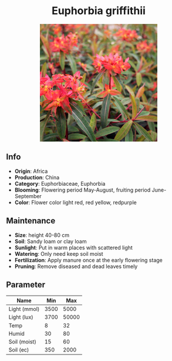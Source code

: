 <h1 align='center'>Euphorbia griffithii</h1>
<p align="center">
    <img 
        align='center'
        width='320'
        src="../images/euphorbia griffithii.png" 
        alt='Euphorbia griffithii' />
</p>

## Info

 - **Origin**: Africa
 - **Production**: China
 - **Category**: Euphorbiaceae, Euphorbia
 - **Blooming**: Flowering period May-August, fruiting period June-September
 - **Color**: Flower color light red, red yellow, redpurple

## Maintenance

 - **Size**: height 40-80 cm
 - **Soil**: Sandy loam or clay loam
 - **Sunlight**: Put in warm places with scattered light
 - **Watering**: Only need keep soil moist
 - **Fertilization**: Apply manure once at the early flowering stage
 - **Pruning**: Remove diseased and dead leaves timely

## Parameter

| Name         | Min  | Max   |
|--------------|------|-------|
| Light (mmol) | 3500 | 5000  |
| Light (lux)  | 3700 | 50000 |
| Temp         | 8    | 32    |
| Humid        | 30   | 80    |
| Soil (moist) | 15   | 60    |
| Soil (ec)    | 350  | 2000  |